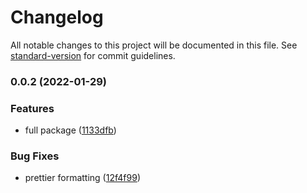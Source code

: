 # Changelog

All notable changes to this project will be documented in this file. See [standard-version](https://github.com/conventional-changelog/standard-version) for commit guidelines.

### 0.0.2 (2022-01-29)


### Features

* full package ([1133dfb](https://github.com/axisiscool/oterlu-api/commit/1133dfb2bb839fc883f738440a4c17b2d04e3932))


### Bug Fixes

* prettier formatting ([12f4f99](https://github.com/axisiscool/oterlu-api/commit/12f4f9973ebc241c2ad2d2909b4bb847c9d7933b))
